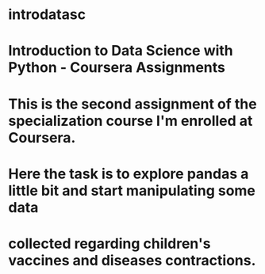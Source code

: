 # introdatasc
# Introduction to Data Science with Python - Coursera Assignments
# This is the second assignment of the specialization course I'm enrolled at Coursera. 
# Here the task is to explore pandas a little bit and start manipulating some data
# collected regarding children's vaccines and diseases contractions.
